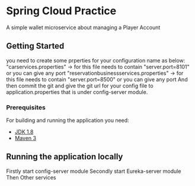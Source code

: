 # Spring Cloud Practice

A simple wallet microservice about managing a Player Account


## Getting Started

you need to create some prperties for your configuration name as below:
  "carservices.properties" -> for this file needs to contain "server.port=8101" or you can give any port
  "reservationbusinessservices.properties" -> for this file needs to contain "server.port=8500" or you can give any port
And then commit the git and give the git url for your config file to application.properties that is under config-server module.

### Prerequisites

For building and running the application you need:

- [JDK 1.8](http://www.oracle.com/technetwork/java/javase/downloads/jdk8-downloads-2133151.html)
- [Maven 3](https://maven.apache.org)

## Running the application locally

Firstly start config-server module
Secondly start Eureka-server module
Then Other services
